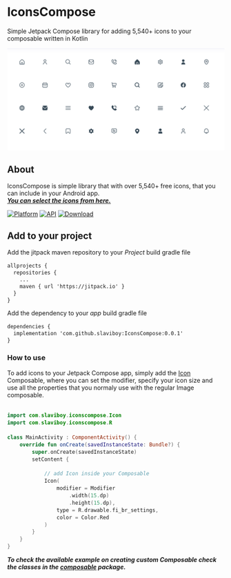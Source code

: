 # IconsCompose
Simple Jetpack Compose library for adding 5,540+ icons to your composable written in Kotlin

<a align="center" href="https://slaviboy.github.io/Compose-Icons-Site/">
    <img src="https://github.com/slaviboy/RepositoryImages/blob/main/icons1.png" alt="Image" />
</a>
 
## About
IconsCompose is simple library that with over 5,540+ free icons, that you can include in your Android app.   
_**[You can select the icons from here.](https://slaviboy.github.io/Compose-Icons-Site)**_

[![Platform](https://img.shields.io/badge/platform-android-green.svg)](http://developer.android.com/index.html)
[![API](https://img.shields.io/badge/API-21%2B-brightgreen.svg?style=flat)](https://android-arsenal.com/api?level=21)
[![Download](https://img.shields.io/badge/version-0.0.1-blue)](https://github.com/slaviboy/SVGPathKotlin/releases/tag/v0.0.1)

## Add to your project
Add the jitpack maven repository to your *Project* build gradle file
```
allprojects {
  repositories {
    ...
    maven { url 'https://jitpack.io' }
  }
}
``` 

Add the dependency to your *app* build gradle file
```
dependencies { 
  implementation 'com.github.slaviboy:IconsCompose:0.0.1'
}
```
 
### How to use
To add icons to your Jetpack Compose app, simply add the [Icon](https://github.com/slaviboy/IconsCompose/blob/master/iconsCompose/src/main/java/com/slaviboy/iconscompose/Icon.kt) Composable, where you can set the modifier, specify your icon size and use all the properties that you normaly use with the regular Image composable.

```kotlin

import com.slaviboy.iconscompose.Icon
import com.slaviboy.iconscompose.R

class MainActivity : ComponentActivity() {
    override fun onCreate(savedInstanceState: Bundle?) {
        super.onCreate(savedInstanceState)
        setContent {

            // add Icon inside your Composable
            Icon(
                modifier = Modifier
                    .width(15.dp)
                    .height(15.dp),
                type = R.drawable.fi_br_settings,
                color = Color.Red
            )
        }
    }
}
```
 
_**To check the available example on creating custom Composable check the classes in the [composable](https://github.com/slaviboy/IconsCompose/tree/master/app/src/main/java/com/slaviboy/iconscomposeexample/composables) package.**_
 
